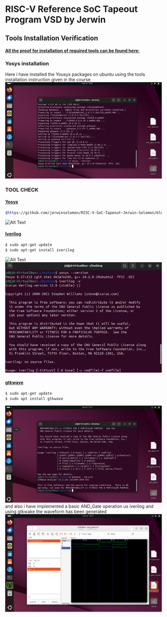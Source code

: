 # RISC-V Reference SoC Tapeout Program VSD by Jerwin

## Tools Installation Verification

#### <ins>All the proof for installation of required tools can be found here:</ins>

### **Yosys installation**
Here i have installed the Yousys packages on ubuntu using the tools installation instruction given in the course
![Yosys Installation](https://github.com/jerwinsolomon/RISC-V-SoC-Tapeout-Jerwin-Solomon/blob/main/Week0/Images/Screenshot%202025-09-20%20190925.png)



### **TOOL CHECK**

#### <ins>**Yosys**</ins>
```bash
$https://github.com/jerwinsolomon/RISC-V-SoC-Tapeout-Jerwin-Solomon/blob/main/Week0/Images/Screenshot%202025-09-20%20190925.png
```
![Alt Text](Images/yosys_installation_done.jpeg)

#### <ins>**Iverilog**</ins>
```bash
$ sudo apt-get update
$ sudo apt-get install iverilog
```
![Alt Text](Images/iverilog_status.png)
![Iverilog installation](https://github.com/jerwinsolomon/RISC-V-SoC-Tapeout-Jerwin-Solomon/blob/main/Week0/Images/Screenshot%202025-09-20%20191109.png)
#### <ins>**gtkwave**</ins>
```bash
$ sudo apt-get update
$ sudo apt install gtkwave
```
![GTK wave](https://github.com/jerwinsolomon/RISC-V-SoC-Tapeout-Jerwin-Solomon/blob/main/Week0/Images/Screenshot%202025-09-20%20191201.png)
and also i have implemented a basic AND_Gate operation us iverilog and using gtkwake the waveform has been generated
![and gate verification](https://github.com/jerwinsolomon/RISC-V-SoC-Tapeout-Jerwin-Solomon/blob/main/Week0/Images/Screenshot%202025-09-20%20192423.png)

